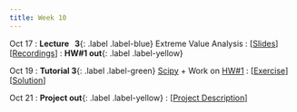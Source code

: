 ```yaml
---
title: Week 10
---
```


Oct 17
: **Lecture &nbsp; 3**{: .label .label-blue} Extreme Value Analysis
  : [[Slides](https://luminus.nus.edu.sg)] [[Recordings](https://luminus.nus.edu.sg)]
: **HW#1 out**{: .label .label-yellow}

Oct 19
: **Tutorial 3**{: .label .label-green} [Scipy](https://xiaoganghe.github.io/python-climate-visuals/chapters/data-analytics/scipy-basic.html) + Work on [HW#1](https://xiaoganghe.github.io/python-climate-visuals/chapters/homework/homework1.html)
  : [[Exercise](https://xiaoganghe.github.io/python-climate-visuals/chapters/data-analytics/scipy-exercise.html)] [[Solution](https://xiaoganghe.github.io/python-climate-visuals/chapters/data-analytics/scipy-solution.html)]

Oct 21
: **Project out**{: .label .label-yellow}
  : [[Project Description](#)]

